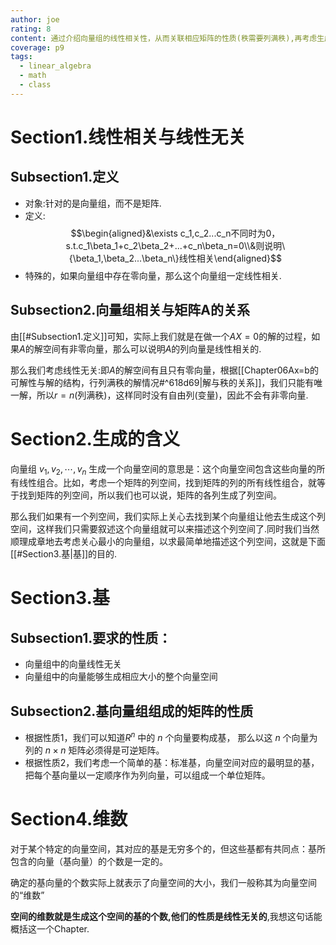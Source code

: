 ```yaml
---
author: joe
rating: 8
content: 通过介绍向量组的线性相关性，从而关联相应矩阵的性质(秩需要列满秩),再考虑生成的概念，其依赖于基来"生成"某个空间，基也有一些性质，而他组成的矩阵也会有一些性质，**空间的维数就是生成这个空间的基的个数,他们的性质是线性无关的**
coverage: p9
tags:
  - linear_algebra
  - math
  - class
---
```


# Section1.线性相关与线性无关

## Subsection1.定义

* 对象:针对的是向量组，而不是矩阵.
* 定义:$$\begin{aligned}&\exists c_1,c_2...c_n不同时为0，s.t.c_1\beta_1+c_2\beta_2+...+c_n\beta_n=0\\&则说明\{\beta_1,\beta_2...\beta_n\}线性相关\end{aligned}$$
* 特殊的，如果向量组中存在零向量，那么这个向量组一定线性相关.

## Subsection2.向量组相关与矩阵A的关系

由[[#Subsection1.定义]]可知，实际上我们就是在做一个$AX=0$的解的过程，如果$A$的解空间有非零向量，那么可以说明$A$的列向量是线性相关的.

那么我们考虑线性无关:即$A$的解空间有且只有零向量，根据[[Chapter06Ax=b的可解性与解的结构，行列满秩的解情况#^618d69|解与秩的关系]]，我们只能有唯一解，所以$r=n$(列满秩)，这样同时没有自由列(变量)，因此不会有非零向量.

# Section2.生成的含义

向量组 $v_1,v_2,\cdots,v_n$ 生成一个向量空间的意思是：这个向量空间包含这些向量的所有线性组合。比如，考虑一个矩阵的列空间，找到矩阵的列的所有线性组合，就等于找到矩阵的列空间，所以我们也可以说，矩阵的各列生成了列空间。

那么我们如果有一个列空间，我们实际上关心去找到某个向量组让他去生成这个列空间，这样我们只需要叙述这个向量组就可以来描述这个列空间了.同时我们当然顺理成章地去考虑关心最小的向量组，以求最简单地描述这个列空间，这就是下面[[#Section3.基|基]]的目的.

# Section3.基

## Subsection1.要求的性质：

* 向量组中的向量线性无关
* 向量组中的向量能够生成相应大小的整个向量空间

## Subsection2.基向量组组成的矩阵的性质

* 根据性质1，我们可以知道$R^n$ 中的 $n$ 个向量要构成基， 那么以这 $n$ 个向量为列的 $n\times n$ 矩阵必须得是可逆矩阵。
* 根据性质2，我们考虑一个简单的基：标准基，向量空间对应的最明显的基，把每个基向量以一定顺序作为列向量，可以组成一个单位矩阵。

# Section4.维数

对于某个特定的向量空间，其对应的基是无穷多个的，但这些基都有共同点：基所包含的向量（基向量）的个数是一定的。

确定的基向量的个数实际上就表示了向量空间的大小，我们一般称其为向量空间的“维数”


**空间的维数就是生成这个空间的基的个数,他们的性质是线性无关的**,我想这句话能概括这一个Chapter.